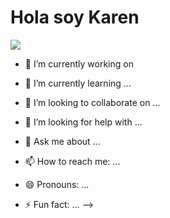 <h1> Hola soy Karen </h1>

![](https://th.bing.com/th/id/OIG.ca.F22b7WfOlw.WW49I.?w=500&h=200&rs=1&pid=ImgDetMain)
- 🔭 I’m currently working on 

- 🌱 I’m currently learning ...
- 👯 I’m looking to collaborate on ...
- 🤔 I’m looking for help with ...
- 💬 Ask me about ...
- 📫 How to reach me: ...
- 😄 Pronouns: ...
- ⚡ Fun fact: ...
-->
